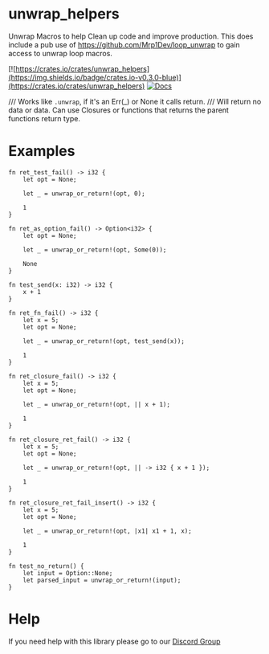 # unwrap_helpers
Unwrap Macros to help Clean up code and improve production.
This does include a pub use of https://github.com/Mrp1Dev/loop_unwrap to gain access to unwrap loop macros.

[![https://crates.io/crates/unwrap_helpers](https://img.shields.io/badge/crates.io-v0.3.0-blue)](https://crates.io/crates/unwrap_helpers)
[![Docs](https://docs.rs/unwrap_helpers/badge.svg)](https://docs.rs/unwrap_helpers)

/// Works like `.unwrap`, if it's an Err(_) or None it calls return.
/// Will return no data or data. Can use Closures or functions that returns the parent functions return type.

# Examples
```
fn ret_test_fail() -> i32 {
    let opt = None;

    let _ = unwrap_or_return!(opt, 0);

    1
}
```
```
fn ret_as_option_fail() -> Option<i32> {
    let opt = None;

    let _ = unwrap_or_return!(opt, Some(0));

    None
}
```
```
fn test_send(x: i32) -> i32 {
    x + 1
}

fn ret_fn_fail() -> i32 {
    let x = 5;
    let opt = None;

    let _ = unwrap_or_return!(opt, test_send(x));

    1
}
```
```
fn ret_closure_fail() -> i32 {
    let x = 5;
    let opt = None;

    let _ = unwrap_or_return!(opt, || x + 1);

    1
}
```
```
fn ret_closure_ret_fail() -> i32 {
    let x = 5;
    let opt = None;

    let _ = unwrap_or_return!(opt, || -> i32 { x + 1 });

    1
}
```
```
fn ret_closure_ret_fail_insert() -> i32 {
    let x = 5;
    let opt = None;

    let _ = unwrap_or_return!(opt, |x1| x1 + 1, x);

    1
}
```
```
fn test_no_return() {
    let input = Option::None;
    let parsed_input = unwrap_or_return!(input);
}
```

# Help

If you need help with this library please go to our [Discord Group](https://discord.gg/xKkm7UhM36)